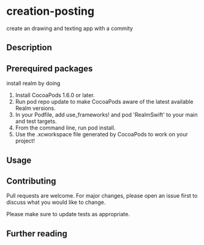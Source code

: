 # creation-posting
create an drawing and texting app with a commity

## Description


## Prerequired packages
install realm by doing

1. Install CocoaPods 1.6.0 or later.
2. Run pod repo update to make CocoaPods aware of the latest available Realm versions.
3. In your Podfile, add use_frameworks! and pod 'RealmSwift' to your main and test targets.
4. From the command line, run pod install.
5. Use the .xcworkspace file generated by CocoaPods to work on your project!

## Usage


## Contributing
Pull requests are welcome. For major changes, please open an issue first to discuss what you would like to change.

Please make sure to update tests as appropriate.

## Further reading

